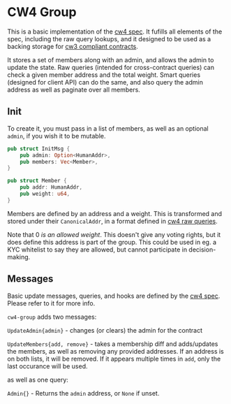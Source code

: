 # CW4 Group

This is a basic implementation of the [cw4 spec](../../packages/cw4/README.md).
It fufills all elements of the spec, including the raw query lookups,
and it designed to be used as a backing storage for 
[cw3 compliant contracts](../../packages/cw3/README.md).

It stores a set of members along with an admin, and allows the admin to
update the state. Raw queries (intended for cross-contract queries) 
can check a given member address and the total weight. Smart queries (designed
for client API) can do the same, and also query the admin address as well as
paginate over all members.

## Init

To create it, you must pass in a list of members, as well as an optional
`admin`, if you wish it to be mutable.

```rust
pub struct InitMsg {
    pub admin: Option<HumanAddr>,
    pub members: Vec<Member>,
}

pub struct Member {
    pub addr: HumanAddr,
    pub weight: u64,
}
```

Members are defined by an address and a weight. This is transformed
and stored under their `CanonicalAddr`, in a format defined in
[cw4 raw queries](../../packages/cw4/README.md#raw).

Note that 0 *is an allowed weight*. This doesn't give any voting rights, but
it does define this address is part of the group. This could be used in
eg. a KYC whitelist to say they are allowed, but cannot participate in
decision-making.

## Messages

Basic update messages, queries, and hooks are defined by the 
[cw4 spec](../../packages/cw4/README.md). Please refer to it for more info.

`cw4-group` adds two messages:

`UpdateAdmin{admin}` - changes (or clears) the admin for the contract

`UpdateMembers{add, remove}` - takes a membership diff and adds/updates the
members, as well as removing any provided addresses. If an address is on both
lists, it will be removed. If it appears multiple times in `add`, only the
last occurance will be used.

as well as one query:

`Admin{}` - Returns the `admin` address, or `None` if unset.


